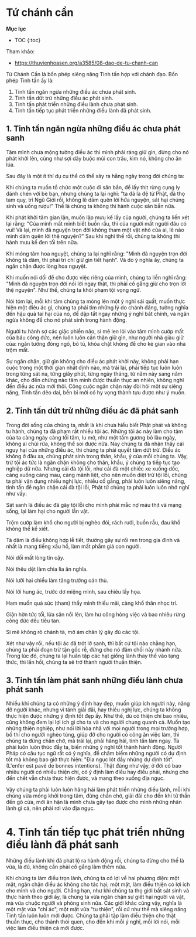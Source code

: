 # Tứ chánh cần

**Mục lục**

- TOC
{:toc}

Tham khảo:

- <https://thuvienhoasen.org/a3585/08-dao-de-tu-chanh-can>

Tứ Chánh Cần là bốn phép siêng năng Tinh tấn hợp với chánh đạo. Bốn phép Tinh tấn ấy là: 

1. Tinh tấn ngăn ngừa những điều ác chưa phát sinh. 
2. Tinh tấn dứt trừ những điều ác phát sinh. 
3. Tinh tấn phát triển những điều lành chưa phát sinh. 
4. Tinh tấn tiếp tục phát triển những điều lành đã phát sinh. 


## 1. Tinh tấn ngăn ngừa những điều ác chưa phát sanh
Tâm mình chưa mộng tưởng điều ác thì mình phải ráng giữ gìn, đừng cho nó phát khởi lên, cũng như sợi dây buộc mũi con trâu, kìm nó, không cho ăn lúa. 

Sau đây là một ít thí dụ cụ thể có thể xảy ra hằng ngày trong đời chúng ta: 

Khi chúng ta muốn tổ chức một cuộc đi săn bắn, để lấy thịt rừng cụng ly đánh chén với bè bạn, nhưng chúng ta lại nghĩ: "ta đã là đệ tử Phật, đã thọ tam quy, trì Ngũ Giới rồi, không lẽ dám quên lời hứa nguyện, sát hại chúng sinh và uống rượu!" Thế là chúng ta không thi hành cuộc săn bắn nữa. 

Khi phát khởi tâm gian lận, muốn lập mưu kế lấy của người, chúng ta liền xét lại rằng: "Của mình mất mình biết buồn rầu, thì của người mất người đâu có vui! Vả lại, mình đã nguyện trọn đời không tham một vật nhỏ của ai, lẽ nào mình dám quên lời thệ nguyện?" Sau khi nghĩ thế rồi, chúng ta không thi hành mưu kế đen tối trên nữa. 

Khi móng tâm hoa nguyệt, chúng ta lại nghĩ rằng: "Mình đã nguyện trọn đời không tà dâm, thì phải trì chí giừ gìn tiết hạnh". Và do ý nghĩa ấy, chúng ta ngăn chặn được lòng hoa nguyệt. 

Khi muốn nói dối để cho được việc riêng của mình, chúng ta liền nghĩ rằng: "Mình đã nguyện trọn đời nói lời ngay thật, thì phải cố gắng giừ cho trọn lời thệ nguyện". Như thế, chúng ta khỏi phạm tội vọng ngữ. 

Nói tóm lại, mỗi khi tâm chúng ta móng lên một ý nghĩ sái quất, muốn thực hiện một đièu ác gì, chúng ta phải tìm những lý do chánh đáng, tưởng nghĩa đến hậu quả tai hại của nó, để dập tắt ngay những ý nghĩ bất chính, và ngăn ngừa không để cho nó phát sinh trong hành động. 

Người tu hành sợ các giặc phiền não, si mê len lỏi vào tâm mình cướp mất của báu công đức, nên luôn luôn cần thận giữ gìn, như người nhà giàu giữ của: ngăn tường đóng ngõ, bỏ tủ, khóa chặt không để cho kẻ gian vào nhà trộm mất. 

Sự ngăn chặn, giữ gìn không cho điều ác phát khởi này, không phải hạn cuộc trong một thời gian nhất định nào, mà trái lại, phải tiếp tục luôn luôn trong từng sát na, từng giây phút, từng ngày tháng, từ năm này sang năm khác, cho đến chừng nào tâm mình được thuần thục an nhiên, không nghĩ đến điều ác nữa mới thôi. Công cuộc ngăn chận này đòi hỏi một sự siêng năng, Tinh tấn dẻo dai, bền bỉ mới có hy vọng thành tựu được như ý muốn. 

## 2. Tinh tấn dứt trừ những điều ác đã phát sanh
Trong đời sống của chúng ta, nhất là khi chưa hiểu biết Phật phát và không tu hành, chúng ta đã phạm rất nhiều tội ác. Những tội ác này làm cho tâm của ta càng ngày càng tối tăm, lu mờ, như một tấm gương bỏ lâu ngày, không ai chùi rửa, không thể soi được nữa. Nay chúng ta đã nhận thấy cái nguy hại của những điều ác, thì chúng ta phải quyết tâm dứt trừ. Điều ác không ở đâu xa, chúng phát sinh trong thân, khẩu, ý của mỗi chúng ta. Vậy, trừ tội ác tức là ngăn chặn không cho thân, khẩu, ý chúng ta tiếp tục tạo nghiệp dữ nữa. Nhưng cái đà tội lỗi, như cái đà một chiếc xe xuống dốc, càng xuống càng mau, càng mãnh liệt, cho nên muốn diệt trừ tội lỗi, chúng ta phải vận dụng nhiều nghị lực, nhiều cố gắng, phải luôn luôn siêng năng, tinh tấn để ngăn chặn cái đà tội lỗi, Phật tử chúng ta phải luôn luôn nhớ nghĩ như vầy: 

Sát sanh là điều ác đã gây tội lỗi cho mình phải mắc nợ máu thịt và mạng sống, lại làm hại cho người lẫn vật. 

Trộm cướp làm khổ cho người bị nghèo đói, rách rưới, buồn rầu, đau khổ không thể kể xiết. 

Tà dâm là điều không hợp lễ tiết, thường gây sự rối ren trong gia đình và nhất là mang tiếng xấu hổ, làm mất phẩm giá con người. 

Nói dối mất lòng tin cậy. 

Nói thêu dệt làm chia lìa ân nghĩa. 

Nói lưỡi hai chiều làm tăng trưởng oán thù. 

Nói lời hung ác, trước dơ miệng mình, sau chiêu lấy họa. 

Ham muốn quá sức (tham) thấy mình thiếu mãi, càng khổ thân nhọc trí. 

Giận hờn tức tối, lửa sân nổi lên, làm hư công hỏng việc và bao nhiêu rừng công đức đều tiêu tan. 

Si mê không rõ chánh tà, mờ ám chân lý gây đủ các tội. 

Xét như vậy rồi, nếu tội ác đã trót lỡ sanh, thì bất cứ tội nào chằng hạn, chúng ta phải đoạn trừ tận gốc rễ, đừng cho nó đâm chồi nảy nhánh nữa. Trong lúc đó, chúng ta lại huân tập các hạt giống lành thay thế vào tạng thức, thì lần hồi, chúng ta sẽ trở thành người thuần thiện. 

## 3. Tinh tấn làm phát sanh những điều lành chưa phát sanh
Nhiều khi chúng ta có những ý định hay đẹp, muốn giúp ích người này, nâng đỡ người khác, nhưng vì tánh giải đãi, hay thiếu nghị lực, chúng ta không thực hiện được những ý định tốt đẹp ấy. Như thế, dù có thiện chí bao nhiêu, cũng không đem lại lợi ích gì cho ta và cho người chung quanh cả. Muốn tạo những thiện nghiệp, như nói lời hòa nhã với mọi người trong mọi trường hợp, bố thí cho người nghèo túng, giúp đỡ cho người có công ăn việc làm, thì chúng ta đừng chần chờ, mà trái lại, phải hăng hái, tinh tấn làm ngay. Ta phải luôn luôn thúc đẩy ta, biến những ý nghĩ tốt thành hành động. Người Pháp có câu tục ngữ rất có ý nghĩa, để châm biếm những người có dự định tốt mà không bao giờ thực hiện: "Địa ngục lót đầy những dự định tốt". (L'enfer est pavé de bonnes intentions). Thật đúng như vậy, ở đời có bao nhiêu người có nhiều thiện chí, có ý định làm điều hay điều phải, nhưng cho đến chết vẫn chưa thực hiện được, và mang theo xuống địa ngục. 

Vậy chúng ta phải luôn luôn hăng hái làm phát triển những điều lành, mỗi khi chúng vừa móng khởi trong tâm, đừng chần chờ, giải đãi cho đến khi tử thần đến gõ cửa, mới ân hận là mình chưa gây tạo được cho mình những nhân lành gì cả, nên phải rơi vào địa ngục. 

# 4. Tinh tấn tiếp tục phát triển những điều lành đã phát sanh

Những điều lành khi đã phát lộ ra hành động rồi, chúng ta đừng cho thế là vừa, là đủ, không cần phải cố gắng làm thêm nữa. 

Khi chúng ta làm điều trọn lành, chúng ta có lợi về hai phương diện: một mặt, ngăn chặn điều ác không cho tác hại; một mặt, làm điều thiện có lợi ích cho mình và cho người. Chẳng hạn, như khi chúng ta thọ giới bất sát sinh và thực hành theo giới ấy, là chúng ta vừa ngăn chận sự giết hại người và vật, mà vừa chuộc người và phóng sinh nữa. Các giới khác cũng vậy, nghĩa là một mặt vừa "chỉ ác", một mặt vừa "tu thiện", rồi cứ như thế mà siêng năng Tinh tấn luôn luôn mới được. Chúng ta phải tập làm điều thiện cho thật thuần thục, cho thành thói quen, cho đến khi mỗi ý nghĩ, mỗi lời nói, mỗi việc làm điều thiện cả mới được. 